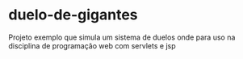 # duelo-de-gigantes
Projeto exemplo que simula um sistema de duelos onde para uso na disciplina de programação web com servlets e jsp
